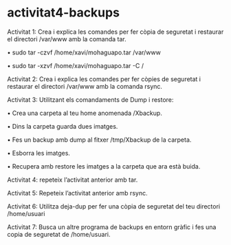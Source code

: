 # activitat4-backups

Activitat 1: Crea i explica les comandes per fer còpia de seguretat i restaurar el
directori /var/www amb la comanda tar.

• sudo tar -czvf /home/xavi/mohaguapo.tar /var/www

• sudo tar -xzvf /home/xavi/mohaguapo.tar -C /

Activitat 2: Crea i explica les comandes per fer còpies de seguretat i restaurar el
directori /var/www amb la comanda rsync.

Activitat 3: Utilitzant els comandaments de Dump i restore:

• Crea una carpeta al teu home anomenada /Xbackup.

• Dins la carpeta guarda dues imatges.

• Fes un backup amb dump al fitxer /tmp/Xbackup de la carpeta.

• Esborra les imatges.

• Recupera amb restore les imatges a la carpeta que ara està buida.

Activitat 4: repeteix l’activitat anterior amb tar.

Activitat 5: Repeteix l’activitat anterior amb rsync.

Activitat 6: Utilitza deja-dup per fer una còpia de seguretat del teu directori
/home/usuari

Activitat 7: Busca un altre programa de backups en entorn gràfic i fes una copia de
seguretat de /home/usuari. 
